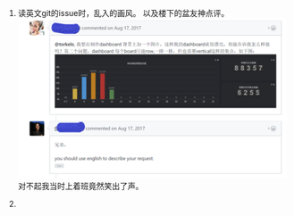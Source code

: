 1. 读英文git的issue时，乱入的画风。 以及楼下的盆友神点评。
![](https://github.com/icesuperbravo/Blogs/blob/master/%E4%BB%8A%E6%97%A5%E4%BB%BD%E7%AC%91%E7%82%B9%E7%B3%BB%E5%88%97/hahaha1.PNG?raw=true)
对不起我当时上着班竟然笑出了声。 

2. 
